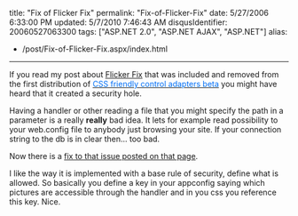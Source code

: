 title: "Fix of Flicker Fix"
permalink: "Fix-of-Flicker-Fix"
date: 5/27/2006 6:33:00 PM
updated: 5/7/2010 7:46:43 AM
disqusIdentifier: 20060527063300
tags: ["ASP.NET 2.0", "ASP.NET AJAX", "ASP.NET"]
alias:
 - /post/Fix-of-Flicker-Fix.aspx/index.html
---
If you read my post about [Flicker Fix](/lkempe/archive/2006/04/29/444392.aspx) that was included and removed from the first distribution of <u><font color="#006ff7">CSS friendly control adapters beta</font></u> you might have heard that it created a security hole.

Having a handler or other reading a file that you might specify the path in a parameter is a really <strong>really</strong> bad idea. It lets for example read possibility to your web.config file to anybody just browsing your site. If your connection string to the db is in clear then... too bad.
<!-- more -->

Now there is a [fix to that issue posted on that page](http://www.groovybits.com/leftoverbits/flickerfix.aspx).

I like the way it is implemented with a base rule of security, define what is allowed. So basically you define a key in your appconfig saying which pictures are accessible through the handler and in you css you reference this key. Nice.
